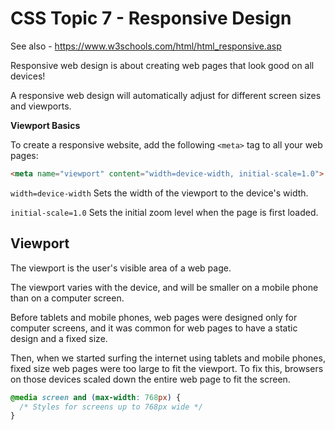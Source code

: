 # CSS Topic 7 - Responsive Design

See also - https://www.w3schools.com/html/html_responsive.asp

Responsive web design is about creating web pages that look good on all devices!

A responsive web design will automatically adjust for different screen sizes and viewports.

**Viewport Basics**

To create a responsive website, add the following `<meta>` tag to all your web pages:

```html
<meta name="viewport" content="width=device-width, initial-scale=1.0">
```

`width=device-width` Sets the width of the viewport to the device's width.

`initial-scale=1.0` Sets the initial zoom level when the page is first loaded.

## Viewport

The viewport is the user's visible area of a web page.

The viewport varies with the device, and will be smaller on a mobile phone than on a computer screen.

Before tablets and mobile phones, web pages were designed only for computer screens, and it was common for web pages to have a static design and a fixed size.

Then, when we started surfing the internet using tablets and mobile phones, fixed size web pages were too large to fit the viewport. To fix this, browsers on those devices scaled down the entire web page to fit the screen.

```css
@media screen and (max-width: 768px) {
  /* Styles for screens up to 768px wide */
}
```
